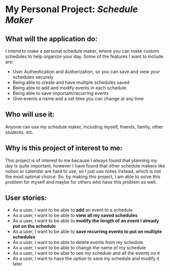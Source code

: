 # My Personal Project: *Schedule Maker*

## What will the application do:
I intend to make a personal schedule maker, where you can make custom schedules to help organize your day.
Some of the features I want to include are:
- User Authentication and Authorization, so you can save and view your schedules securely
- Being able to create and have multiple schedules saved
- Being able to add and modify events in each schedule
- Being able to save important/recurring events
- Give events a name and a set time you can change at any time

## Who will use it: 
Anyone can use my schedule maker, including myself, 
friends, family, other students, etc. 

## Why is this project of interest to me:
This project is of interest to me because I always 
found that planning my day is quite important, however 
I have found that other schedule makers like notion or
calendar are hard to use, so I just use notes instead, 
which is not the most optimal choice. So, by making this project,
I am able to solve this problem for myself and maybe for others
who have this problem as well.
## User stories:
- As a user, I want to be able to **add** an event to a schedule
- As a user, I want to be able to **view all my saved schedules**
- As a user, I want to be able to **modify the length of an event I already put on the schedule**
- As a user, I want to be able to **save recurring events to put on multiple schedules**
- As a user, I want to be able to delete events from my schedule
- As a user, I want to be able to change the name of my schedule
- As a user, I want to be able to see my schedule and all the events on it
- As a user, I want to have the option to save my schedule and modify it later

